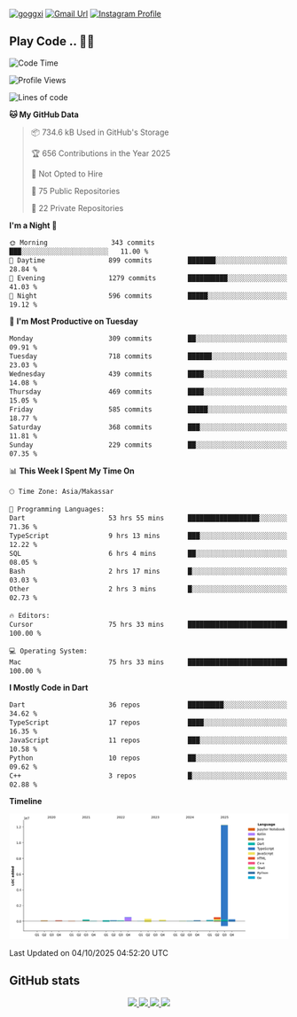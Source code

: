 [![goggxi](https://img.shields.io/badge/Portofolio-Goggxi-orange)](https://goggxi.github.io)
[![Gmail Url](https://img.shields.io/twitter/url?label=Goggxi@gmail.com&logo=gmail&style=social&url=http%3A%2F%2Fmailto%3Acontact.Goggxi@gmail.com)](mailto:Goggxi@gmail.com) [![Instagram Profile](https://img.shields.io/twitter/url?label=moh_rifkan&logo=instagram&style=social&url=https://www.instagram.com/moh_rifkan/)](https://www.instagram.com/moh_rifkan/)

## Play Code .. 💬🚀

<!-- [![Moh Rifkan GitHub stats](https://github-readme-stats.vercel.app/api?username=goggxi&count_private=true&show_icons=true&theme=dracula&custom_title=Goggxi%20Statistic%20🚀)](https://github.com/goggxi/goggxi)

[![Top Langs](https://github-readme-stats.vercel.app/api/top-langs/?username=goggxi&langs_count=8&layout=compact&show_icons=true&theme=dracula)](https://github.com/goggxi/goggxi) -->

<!--START_SECTION:waka-->
![Code Time](http://img.shields.io/badge/Code%20Time-4%2C642%20hrs%2036%20mins-blue)

![Profile Views](http://img.shields.io/badge/Profile%20Views-9-blue)

![Lines of code](https://img.shields.io/badge/From%20Hello%20World%20I%27ve%20Written-15.0%20million%20lines%20of%20code-blue)

**🐱 My GitHub Data** 

> 📦 734.6 kB Used in GitHub's Storage 
 > 
> 🏆 656 Contributions in the Year 2025
 > 
> 🚫 Not Opted to Hire
 > 
> 📜 75 Public Repositories 
 > 
> 🔑 22 Private Repositories 
 > 
**I'm a Night 🦉** 

```text
🌞 Morning                343 commits         ███░░░░░░░░░░░░░░░░░░░░░░   11.00 % 
🌆 Daytime                899 commits         ███████░░░░░░░░░░░░░░░░░░   28.84 % 
🌃 Evening                1279 commits        ██████████░░░░░░░░░░░░░░░   41.03 % 
🌙 Night                  596 commits         █████░░░░░░░░░░░░░░░░░░░░   19.12 % 
```
📅 **I'm Most Productive on Tuesday** 

```text
Monday                   309 commits         ██░░░░░░░░░░░░░░░░░░░░░░░   09.91 % 
Tuesday                  718 commits         ██████░░░░░░░░░░░░░░░░░░░   23.03 % 
Wednesday                439 commits         ████░░░░░░░░░░░░░░░░░░░░░   14.08 % 
Thursday                 469 commits         ████░░░░░░░░░░░░░░░░░░░░░   15.05 % 
Friday                   585 commits         █████░░░░░░░░░░░░░░░░░░░░   18.77 % 
Saturday                 368 commits         ███░░░░░░░░░░░░░░░░░░░░░░   11.81 % 
Sunday                   229 commits         ██░░░░░░░░░░░░░░░░░░░░░░░   07.35 % 
```


📊 **This Week I Spent My Time On** 

```text
🕑︎ Time Zone: Asia/Makassar

💬 Programming Languages: 
Dart                     53 hrs 55 mins      ██████████████████░░░░░░░   71.36 % 
TypeScript               9 hrs 13 mins       ███░░░░░░░░░░░░░░░░░░░░░░   12.22 % 
SQL                      6 hrs 4 mins        ██░░░░░░░░░░░░░░░░░░░░░░░   08.05 % 
Bash                     2 hrs 17 mins       █░░░░░░░░░░░░░░░░░░░░░░░░   03.03 % 
Other                    2 hrs 3 mins        █░░░░░░░░░░░░░░░░░░░░░░░░   02.73 % 

🔥 Editors: 
Cursor                   75 hrs 33 mins      █████████████████████████   100.00 % 

💻 Operating System: 
Mac                      75 hrs 33 mins      █████████████████████████   100.00 % 
```

**I Mostly Code in Dart** 

```text
Dart                     36 repos            █████████░░░░░░░░░░░░░░░░   34.62 % 
TypeScript               17 repos            ████░░░░░░░░░░░░░░░░░░░░░   16.35 % 
JavaScript               11 repos            ███░░░░░░░░░░░░░░░░░░░░░░   10.58 % 
Python                   10 repos            ██░░░░░░░░░░░░░░░░░░░░░░░   09.62 % 
C++                      3 repos             █░░░░░░░░░░░░░░░░░░░░░░░░   02.88 % 
```



**Timeline**

![Lines of Code chart](https://raw.githubusercontent.com/Goggxi/Goggxi/main/assets/bar_graph.png)


 Last Updated on 04/10/2025 04:52:20 UTC
<!--END_SECTION:waka-->

## GitHub stats

<p align="center">
  <a href="https://github.com/goggxi">
    <img src="http://github-profile-summary-cards.vercel.app/api/cards/profile-details?username=goggxi&theme=transparent" />
  </a>
  <a href="https://github.com/goggxi">
    <img src="https://github-readme-streak-stats.herokuapp.com/?user=goggxi&hide_border=true&card_width=338&theme=transparent" />
  </a>
  <a href="https://github.com/goggxi">
    <img src="http://github-profile-summary-cards.vercel.app/api/cards/stats?username=goggxi&theme=transparent" />
  </a>
  <a href="https://github.com/goggxi">
    <img src="https://github-readme-stats.vercel.app/api/top-langs/?username=goggxi&langs_count=10&exclude_repo=&hide=c,makefile,html,css,sass,nix,nunjucks,tsql,dockerfile,shell&card_width=699&hide_border=true&theme=transparent" />
  </a>
  <!-- <br/>
  <a href="https://github.com/goggxi">
    <img src="https://komarev.com/ghpvc/?username=goggxi&color=blue&style=flat" />
  </a> -->
</p>
